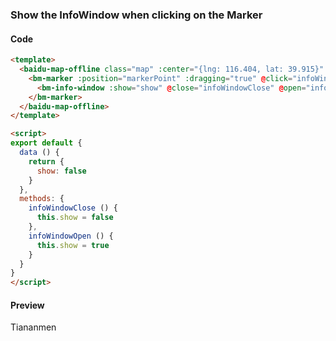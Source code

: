 <template lang="md">

# Marker Overlay

`BmMarker`

## Instance Properties

|name|type|default|description|
|------|-----|-----|----|
|position|Point||The position of the marker.|
|offset|Size||The offset of the marker.|
|icon|Icon||The marker icon.|
|massClear|Boolean|true|Whether remove this overlay or not when `map.clearOverlays` is called.|
|dragging|Boolean|false|Allow to drag on the map.|
|clicking|Boolean|true|Allow to click on the map.|
|raiseOnDrag|Boolean|false|Enable the raising effect when dragging the marker.|
|draggingCursor|String||Set the cursor of marker when dragging it.|
|rotation|Number||Rotation degree.|
|shadow|Icon||Shadow icon.|
|title|String||The title of the marker.|
|label|Label||The label of the marker.|
|animation|String||Animation effects.|
|top|Boolean|false|Set whether the marker is at the top of others.|
|zIndex|Number|0|Set z-index of the marker.|

## Events

|name|parameter|description|
|------|----|----|
|click|event{type, target}|Triggers when clicking on the marker.|
|dblclick|event{type, target, point,pixel}|Triggers when double clicking on the marker.|
|mousedown|event{type, target, point,pixel}|Triggers when press down the mouse on the marker.|
|mouseup|event{type, target, point,pixel}|Triggers when release the mouse on the marker.|
|mouseout|event{type, target, point,pixel}|Triggers when mouse pointer move out of the marker.|
|mouseover|event{type, target, point,pixel}|Triggers when mouse pointer move over the marker.|
|remove|event{type, target}|Triggers when the marker is removed.|
|infowindowclose|event{type, target}|Triggers when the info window is closed on the marker.|
|infowindowopen|event{type, target}|Triggers when the info window is opend on the marker.|
|dragstart|event{type, target}|Triggers when the drag start on the marker.|
|dragging|event{type, target, pixel, point}|Triggers when dragging the marker.|
|dragend|event{type, target, pixel, point}|Triggers when the drag is over.|
|rightclick|event{type, target}|Triggers when right click on the marker.|


## Examples

### Draggable Bouncing Marker with Label

#### Code

```html
<template>
  <baidu-map-offline class="map" :center="{lng: 116.404, lat: 39.915}" :zoom="15">
    <bm-marker :position="{lng: 116.404, lat: 39.915}" :dragging="true" animation="BMAP_ANIMATION_BOUNCE">
      <bm-label content="Tiananmen" :labelStyle="{color: 'red', fontSize : '24px'}" :offset="{width: -35, height: 30}"/>
    </bm-marker>
  </baidu-map-offline>
</template>
```

#### Preview
<doc-preview>
  <baidu-map-offline class="map" :center="{lng: 116.404, lat: 39.915}" :zoom="15">
    <bm-marker :position="markerPoint" :dragging="true" animation="BMAP_ANIMATION_BOUNCE">
      <bm-label content="Tiananmen" :labelStyle="{color: '#f33', fontSize : '12px'}" :offset="{width: -35, height: 30}"/>
    </bm-marker>
  </baidu-map-offline>
</doc-preview>

### Custom icon of the marker

#### Code

```html
<template>
  <baidu-map-offline class="map" :center="{lng: 116.404, lat: 39.915}" :zoom="15">
    <bm-marker :position="markerPoint" :dragging="true" animation="BMAP_ANIMATION_BOUNCE" :icon="{url: 'http://developer.baidu.com/map/jsdemo/img/fox.gif', size: {width: 300, height: 157}}"></bm-marker>
  </baidu-map-offline>
</template>
```

#### Preview
<doc-preview>
  <baidu-map-offline class="map" :center="{lng: 116.404, lat: 39.915}" :zoom="15">
    <bm-marker :position="markerPoint" :icon="markerIcon"></bm-marker>
  </baidu-map-offline>
</doc-preview>
</template>

### Show the InfoWindow when clicking on the Marker

#### Code

```html
<template>
  <baidu-map-offline class="map" :center="{lng: 116.404, lat: 39.915}" :zoom="15">
    <bm-marker :position="markerPoint" :dragging="true" @click="infoWindowOpen">
      <bm-info-window :show="show" @close="infoWindowClose" @open="infoWindowOpen">Tiananmen</bm-info-window>
    </bm-marker>
  </baidu-map-offline>
</template>

<script>
export default {
  data () {
    return {
      show: false
    }
  },
  methods: {
    infoWindowClose () {
      this.show = false
    },
    infoWindowOpen () {
      this.show = true
    }
  }
}
</script>
```

#### Preview
<doc-preview>
  <baidu-map-offline class="map" :center="{lng: 116.404, lat: 39.915}" :zoom="15">
    <bm-marker :position="{lng: 116.404, lat: 39.915}" :dragging="true" @click="infoWindowOpen">
      <bm-info-window :show="infoWindow.show" @close="infoWindowClose" @open="infoWindowOpen">Tiananmen</bm-info-window>
    </bm-marker>
  </baidu-map-offline>
</doc-preview>


<script>
export default {
  data () {
    return {
      infoWindow: {
        show: true
      },
      markerIcon: {
        url: 'http://developer.baidu.com/map/jsdemo/img/fox.gif',
        size: {width: 300, height: 157}
      },
      markerLabel: {
        content: 'Marker Label',
        opts: {
          offset: {
            width: 20,
            height: -10
          }
        }
      },
      markerPoint: {
        lng: 116.404,
        lat: 39.915
      }
    }
  },
  methods: {
    infoWindowClose () {
      this.infoWindow.show = false
    },
    infoWindowOpen () {
      this.infoWindow.show = true
    }
  }
}
</script>